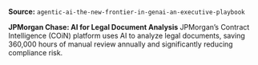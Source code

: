 **Source:** `agentic-ai-the-new-frontier-in-genai-an-executive-playbook`

**JPMorgan Chase: AI for Legal Document Analysis**
JPMorgan’s Contract Intelligence (COiN) platform uses AI to analyze legal documents, saving 360,000 hours of manual review annually and significantly reducing compliance risk.
